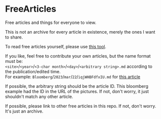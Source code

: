# FreeArticles
Free articles and things for everyone to view.

This is not an archive for every article in existence, merely the ones I want to share.

To read free articles yourself, please use [this tool](https://github.com/iamadamdev/bypass-paywalls-chrome).

If you like, feel free to contribute your own articles, but the name format must be:\
`<site>`/`<year>`/`<3-char month>`/`<day>`/`<arbitrary string>.md` according to the publication/edited time.\
For example: `Bloomberg`/`2023`/`mar`/`22`/`iqjWHBFdfxIU.md` for [this article][1]

If possible, the arbitrary string should be the article ID. This bloomberg example had the ID in the URL
of the pictures. If not, don't worry, it just shouldn't match any other article.

If possible, please link to other free articles in this repo. If not, don't worry. It's just an archive.

[1]: https://www.bloomberg.com/news/articles/2023-03-22/replika-ai-causes-reddit-panic-after-chatbots-shift-from-sex
